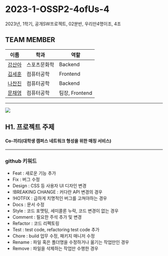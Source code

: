 # 2023-1-OSSP2-4ofUs-4
2023년, 1학기, 공개SW프로젝트, 02분반, 우리만4명이조, 4조

## TEAM MEMBER
|이름|학과|역할|
|----|---|---|
|[강산아](https://github.com/gsandoo)|스포츠문화학|Backend|
|[김세훈](https://github.com/khoon9)|컴퓨터공학|Frontend|
|[나찬진](https://github.com/ckswls56)|컴퓨터공학|Backend|
|[문채영](https://github.com/bbabbi)|컴퓨터공학|팀장, Frontend|



-----------------------------------------------------------------------------------------------------------------------------------------

<img src="https://capsule-render.vercel.app/api?type=waving&color=auto&height=200&section=header&text=Co-kkiri&fontSize=90" />

## H1. 프로젝트 주제
<div>
<h4> Co-끼리(대학생 캠퍼스 네트워크 형성을 위한 매칭 서비스)
</div>


-------------------------------------------------------------------------------------------------------------------------------------------
  ### github 키워드
- Feat : 새로운 기능 추가
- Fix : 버그 수정
- Design : CSS 등 사용자 UI 디자인 변경
- !BREAKING CHANGE : 커다란 API 변경의 경우
- !HOTFIX : 급하게 치명적인 버그를 고쳐야하는 경우
- Docs : 문서 수정
- Style : 코드 포맷팅, 세미콜론 누락, 코드 변경이 없는 경우
- Comment : 필요한 주석 추가 및 변경
- Refactor : 코드 리펙토링
- Test : test code, refactoring test code 추가
- Chore : build 업무 수정, 패키지 매니저 수정
- Rename : 파일 혹은 폴더명을 수정하거나 옮기는 작업만인 경우
- Remove : 파일을 삭제하는 작업만 수행한 경우
